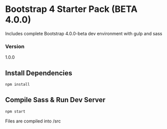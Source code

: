 # Bootstrap 4 Starter Pack (BETA 4.0.0)

Includes complete Bootstrap 4.0.0-beta dev environment with gulp and sass


### Version

1.0.0

## Install Dependencies

```bash
npm install 
```

## Compile Sass & Run Dev Server

```bash
npm start
```

Files are compiled into /src
